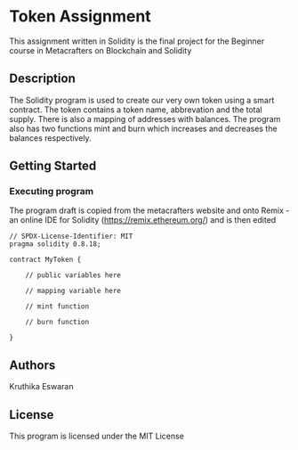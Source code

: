 # Token Assignment 
This assignment written in Solidity is the final project for the Beginner course in Metacrafters on Blockchain and Solidity

## Description

The Solidity program is used to create our very own token using a smart contract. The token contains a token name, abbrevation and the total supply. There is also a mapping of addresses with balances. The program also has two functions mint and burn which increases and decreases the balances respectively. 

## Getting Started

### Executing program

The program draft is copied from the metacrafters website and onto Remix - an online IDE for Solidity (https://remix.ethereum.org/) and is then edited 
```
// SPDX-License-Identifier: MIT
pragma solidity 0.8.18;

contract MyToken {

    // public variables here

    // mapping variable here

    // mint function

    // burn function

}

```

## Authors

Kruthika Eswaran


## License

This program is licensed under the MIT License 
